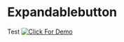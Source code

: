# Expandablebutton
Test
[![Click For Demo](https://img.youtube.com/vi/P_y3WWih95s/0.jpg)](https://www.youtube.com/watch?v=P_y3WWih95s)
